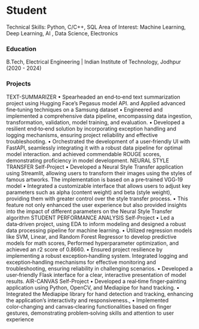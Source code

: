 # Student
Technical Skills: Python, C/C++, SQL 
Area of Interest: Machine Learning, Deep Learning, AI , Data Science, Electronics
### Education
B.Tech, Electrical Engineering | Indian Institute of Technology, Jodhpur (2020 - 2024)


### Projects
TEXT-SUMMARIZER
• Spearheaded an end‑to‑end text summarization project using
Hugging Face’s Pegasus model API. and Applied advanced fine‑tuning
techniques on a Samsung dataset
• Engineered and implemented a comprehensive data pipeline,
encompassing data ingestion, transformation, validation, model
training, and evaluation.
• Developed a resilient end‑to‑end solution by incorporating exception
handling and logging mechanisms, ensuring project reliability and
effective troubleshooting.
• Orchestrated the development of a user‑friendly UI with FastAPI,
seamlessly integrating it with a robust data pipeline for optimal
model interaction. and achieved commendable ROUGE scores,
demonstrating proficiency in model development.
NEURAL STYLE TRANSFER
Self-Project
• Developed a Neural Style Transfer application using Streamlit,
allowing users to transform their images using the styles of famous
artworks. The implementation is based on a pre‑trained VGG‑19
model
• Integrated a customizable interface that allows users to adjust key
parameters such as alpha (content weight) and beta (style weight),
providing them with greater control over the style transfer process.
• This feature not only enhanced the user experience but also provided
insights into the impact of different parameters on the Neural Style
Transfer algorithm
STUDENT PERFORMANCE ANALYSIS
Self-Project
• Led a data‑driven project, using EDA to inform modeling and
designed a robust data processing pipeline for machine learning.
• Utilized regression models like SVM, Linear, and Random Forest
Regressor to develop predictive models for math scores, Performed
hyperparameter optimization, and achieved an r2 score of 0.8660.
• Ensured project resilience by implementing a robust
exception‑handling system. Integrated logging and
exception‑handling mechanisms for effective monitoring and
troubleshooting, ensuring reliability in challenging scenarios.
• Developed a user‑friendly Flask interface for a clear, interactive
presentation of model results.
AIR-CANVAS
Self-Project
• Developed a real‑time finger‑painting application using Python,
OpenCV, and Mediapipe for hand tracking.
• Integrated the Mediapipe library for hand detection and tracking,
enhancing the application’s interactivity and responsiveness.,
• Implemented color‑changing and canvas‑clearing functionalities
based on finger gestures, demonstrating problem‑solving skills and
attention to user experience
